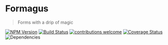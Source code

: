 # Formagus
> Forms with a drip of magic

[![NPM Version][npm-image]][npm-url] [![Build Status](https://travis-ci.org/[repo].svg?branch=master)](https://travis-ci.org/[repo]) [![contributions welcome](https://img.shields.io/badge/contributions-welcome-brightgreen.svg?style=flat)](https://github.com/dwyl/esta/issues) [![Coverage Status](https://coveralls.io/repos/github/[repo]/badge.svg?branch=master)](https://coveralls.io/github/[repo]?branch=master) ![Dependencies](https://david-dm.org/[repo].svg) 

<!-- Markdown link & img dfn's -->
[repo]: iaroslavshvets/formagus
[npm-image]: https://badge.fury.io/js/formagus.svg
[npm-url]: https://badge.fury.io/js/formagus
[npm-downloads]: https://img.shields.io/npm/dm/datadog-metrics.svg?style=flat-square
[travis-image]: https://img.shields.io/travis/dbader/node-datadog-metrics/master.svg?style=flat-square
[travis-url]: https://travis-ci.org/dbader/node-datadog-metrics

